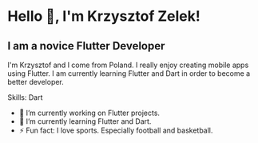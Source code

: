# Hello 👋, I'm Krzysztof Zelek!
## I am a novice Flutter Developer
I'm Krzysztof and I come from Poland. I really enjoy creating mobile apps using Flutter. I am currently learning Flutter and Dart in order to become a better developer.

Skills: Dart

- 🔭 I’m currently working on Flutter projects. 
- 🌱 I’m currently learning Flutter and Dart. 
- ⚡ Fun fact: I love sports. Especially football and basketball. 





